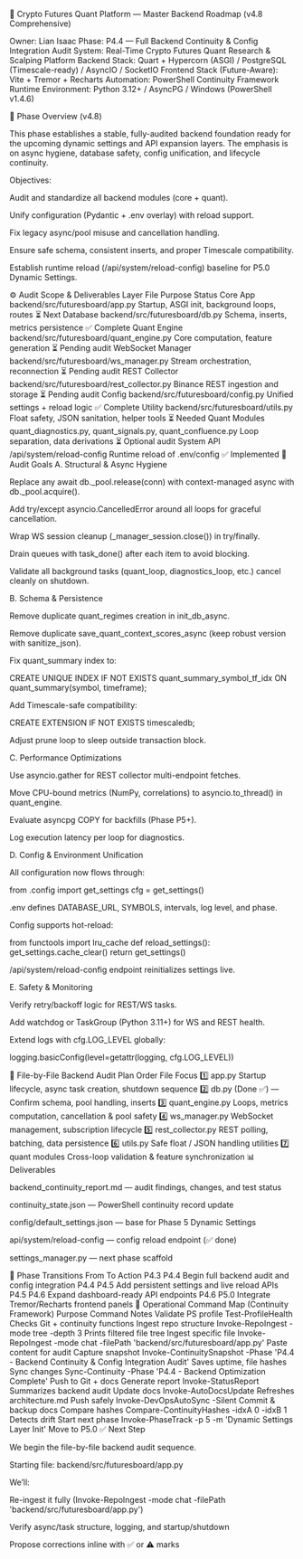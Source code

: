 📘 Crypto Futures Quant Platform — Master Backend Roadmap (v4.8 Comprehensive)

Owner: Lian Isaac
Phase: P4.4 — Full Backend Continuity & Config Integration Audit
System: Real-Time Crypto Futures Quant Research & Scalping Platform
Backend Stack: Quart + Hypercorn (ASGI) / PostgreSQL (Timescale-ready) / AsyncIO / SocketIO
Frontend Stack (Future-Aware): Vite + Tremor + Recharts
Automation: PowerShell Continuity Framework
Runtime Environment: Python 3.12+ / AsyncPG / Windows (PowerShell v1.4.6)

🧩 Phase Overview (v4.8)

This phase establishes a stable, fully-audited backend foundation ready for the upcoming dynamic settings and API expansion layers.
The emphasis is on async hygiene, database safety, config unification, and lifecycle continuity.

Objectives:

Audit and standardize all backend modules (core + quant).

Unify configuration (Pydantic + .env overlay) with reload support.

Fix legacy async/pool misuse and cancellation handling.

Ensure safe schema, consistent inserts, and proper Timescale compatibility.

Establish runtime reload (/api/system/reload-config) baseline for P5.0 Dynamic Settings.

⚙️ Audit Scope & Deliverables
Layer	File	Purpose	Status
Core App	backend/src/futuresboard/app.py	Startup, ASGI init, background loops, routes	⏳ Next
Database	backend/src/futuresboard/db.py	Schema, inserts, metrics persistence	✅ Complete
Quant Engine	backend/src/futuresboard/quant_engine.py	Core computation, feature generation	⏳ Pending audit
WebSocket Manager	backend/src/futuresboard/ws_manager.py	Stream orchestration, reconnection	⏳ Pending audit
REST Collector	backend/src/futuresboard/rest_collector.py	Binance REST ingestion and storage	⏳ Pending audit
Config	backend/src/futuresboard/config.py	Unified settings + reload logic	✅ Complete
Utility	backend/src/futuresboard/utils.py	Float safety, JSON sanitation, helper tools	⏳ Needed
Quant Modules	quant_diagnostics.py, quant_signals.py, quant_confluence.py	Loop separation, data derivations	⏳ Optional audit
System API	/api/system/reload-config	Runtime reload of .env/config	✅ Implemented
🧠 Audit Goals
A. Structural & Async Hygiene

Replace any await db._pool.release(conn) with context-managed async with db._pool.acquire().

Add try/except asyncio.CancelledError around all loops for graceful cancellation.

Wrap WS session cleanup (_manager_session.close()) in try/finally.

Drain queues with task_done() after each item to avoid blocking.

Validate all background tasks (quant_loop, diagnostics_loop, etc.) cancel cleanly on shutdown.

B. Schema & Persistence

Remove duplicate quant_regimes creation in init_db_async.

Remove duplicate save_quant_context_scores_async (keep robust version with sanitize_json).

Fix quant_summary index to:

CREATE UNIQUE INDEX IF NOT EXISTS quant_summary_symbol_tf_idx
  ON quant_summary(symbol, timeframe);


Add Timescale-safe compatibility:

CREATE EXTENSION IF NOT EXISTS timescaledb;


Adjust prune loop to sleep outside transaction block.

C. Performance Optimizations

Use asyncio.gather for REST collector multi-endpoint fetches.

Move CPU-bound metrics (NumPy, correlations) to asyncio.to_thread() in quant_engine.

Evaluate asyncpg COPY for backfills (Phase P5+).

Log execution latency per loop for diagnostics.

D. Config & Environment Unification

All configuration now flows through:

from .config import get_settings
cfg = get_settings()


.env defines DATABASE_URL, SYMBOLS, intervals, log level, and phase.

Config supports hot-reload:

from functools import lru_cache
def reload_settings():
    get_settings.cache_clear()
    return get_settings()


/api/system/reload-config endpoint reinitializes settings live.

E. Safety & Monitoring

Verify retry/backoff logic for REST/WS tasks.

Add watchdog or TaskGroup (Python 3.11+) for WS and REST health.

Extend logs with cfg.LOG_LEVEL globally:

logging.basicConfig(level=getattr(logging, cfg.LOG_LEVEL))

🧩 File-by-File Backend Audit Plan
Order	File	Focus
1️⃣	app.py	Startup lifecycle, async task creation, shutdown sequence
2️⃣	db.py	(Done ✅) — Confirm schema, pool handling, inserts
3️⃣	quant_engine.py	Loops, metrics computation, cancellation & pool safety
4️⃣	ws_manager.py	WebSocket management, subscription lifecycle
5️⃣	rest_collector.py	REST polling, batching, data persistence
6️⃣	utils.py	Safe float / JSON handling utilities
7️⃣	quant modules	Cross-loop validation & feature synchronization
📊 Deliverables

backend_continuity_report.md — audit findings, changes, and test status

continuity_state.json — PowerShell continuity record update

config/default_settings.json — base for Phase 5 Dynamic Settings

api/system/reload-config — config reload endpoint (✅ done)

settings_manager.py — next phase scaffold

🔁 Phase Transitions
From	To	Action
P4.3	P4.4	Begin full backend audit and config integration
P4.4	P4.5	Add persistent settings and live reload APIs
P4.5	P4.6	Expand dashboard-ready API endpoints
P4.6	P5.0	Integrate Tremor/Recharts frontend panels
🧭 Operational Command Map (Continuity Framework)
Purpose	Command	Notes
Validate PS profile	Test-ProfileHealth	Checks Git + continuity functions
Ingest repo structure	Invoke-RepoIngest -mode tree -depth 3	Prints filtered file tree
Ingest specific file	Invoke-RepoIngest -mode chat -filePath 'backend/src/futuresboard/app.py'	Paste content for audit
Capture snapshot	Invoke-ContinuitySnapshot -Phase 'P4.4 - Backend Continuity & Config Integration Audit'	Saves uptime, file hashes
Sync changes	Sync-Continuity -Phase 'P4.4 - Backend Optimization Complete'	Push to Git + docs
Generate report	Invoke-StatusReport	Summarizes backend audit
Update docs	Invoke-AutoDocsUpdate	Refreshes architecture.md
Push safely	Invoke-DevOpsAutoSync -Silent	Commit & backup docs
Compare hashes	Compare-ContinuityHashes -idxA 0 -idxB 1	Detects drift
Start next phase	Invoke-PhaseTrack -p 5 -m 'Dynamic Settings Layer Init'	Move to P5.0
✅ Next Step

We begin the file-by-file backend audit sequence.

Starting file:
backend/src/futuresboard/app.py

We’ll:

Re-ingest it fully (Invoke-RepoIngest -mode chat -filePath 'backend/src/futuresboard/app.py')

Verify async/task structure, logging, and startup/shutdown

Propose corrections inline with ✅ or ⚠️ marks